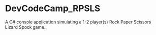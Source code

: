 # DevCodeCamp_RPSLS
A C# console application simulating a 1-2 player(s) Rock Paper Scissors Lizard Spock game.

